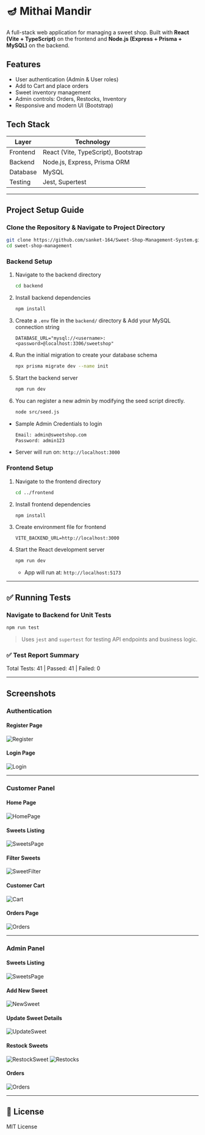# 🪔 Mithai Mandir

A full-stack web application for managing a sweet shop. Built with **React (Vite + TypeScript)** on the frontend and **Node.js (Express + Prisma + MySQL)** on the backend.

## Features

- User authentication (Admin & User roles)
- Add to Cart and place orders
- Sweet inventory management
- Admin controls: Orders, Restocks, Inventory
- Responsive and modern UI (Bootstrap)

## Tech Stack

| Layer      | Technology                     |
|------------|--------------------------------|
| Frontend   | React (Vite, TypeScript), Bootstrap |
| Backend    | Node.js, Express, Prisma ORM   |
| Database   | MySQL                          |
| Testing    | Jest, Supertest                |

---

## Project Setup Guide

### Clone the Repository & Navigate to Project Directory

```bash
git clone https://github.com/sanket-164/Sweet-Shop-Management-System.git
cd sweet-shop-management
```

### Backend Setup

1. Navigate to the backend directory

   ```bash
   cd backend
   ```

2. Install backend dependencies

   ```bash
   npm install
   ```

3. Create a `.env` file in the `backend/` directory & Add your MySQL connection string
     ```env
     DATABASE_URL="mysql://<username>:<password>@localhost:3306/sweetshop"
     ```

4. Run the initial migration to create your database schema

     ```bash
     npx prisma migrate dev --name init
     ```

5. Start the backend server

   ```bash
   npm run dev
   ```

6. You can register a new admin by modifying the seed script directly.
   ```bash
   node src/seed.js
    ```
  * Sample Admin Credentials to login
    ```bash
    Email: admin@sweetshop.com
    Password: admin123
    ```

   * Server will run on: `http://localhost:3000`

### Frontend Setup

1. Navigate to the frontend directory

   ```bash
   cd ../frontend
   ```

2. Install frontend dependencies

   ```bash
   npm install
   ```

3. Create environment file for frontend

   ```env
   VITE_BACKEND_URL=http://localhost:3000
   ```

4. Start the React development server

   ```bash
   npm run dev
   ```

   * App will run at: `http://localhost:5173`
---

## ✅ Running Tests

### Navigate to Backend for Unit Tests

```bash
npm run test
```

> Uses `jest` and `supertest` for testing API endpoints and business logic.

### ✅ Test Report Summary

Total Tests: 41 | Passed: 41 | Failed: 0

---

## Screenshots

### Authentication

#### Register Page
![Register](./screenshots/Auth/Register.png)

#### Login Page
![Login](./screenshots/Auth/Login.png)

---

### Customer Panel

#### Home Page
![HomePage](./screenshots/Customer/HomePage.png)

#### Sweets Listing
![SweetsPage](./screenshots/Customer/SweetsPage.png)

#### Filter Sweets
![SweetFilter](./screenshots/Customer/SweetFilter.png)

#### Customer Cart
![Cart](./screenshots/Customer/Cart.png)

#### Orders Page
![Orders](./screenshots/Customer/Orders.png)

---

### Admin Panel

#### Sweets Listing
![SweetsPage](./screenshots/Admin/SweetsPage.png)

#### Add New Sweet
![NewSweet](./screenshots/Admin/NewSweet.png)

#### Update Sweet Details
![UpdateSweet](./screenshots/Admin/UpdateSweet.png)

#### Restock Sweets
![RestockSweet](./screenshots/Admin/RestockSweet.png)
![Restocks](./screenshots/Admin/Restocks.png)

#### Orders
![Orders](./screenshots/Admin/Orders.png)

---

## 📃 License

MIT License
